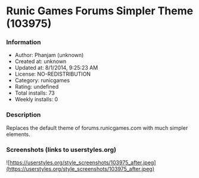 # Runic Games Forums Simpler Theme (103975)

### Information
- Author: Phanjam (unknown)
- Created at: unknown
- Updated at: 8/1/2014, 9:25:23 AM
- License: NO-REDISTRIBUTION
- Category: runicgames
- Rating: undefined
- Total installs: 73
- Weekly installs: 0


### Description
Replaces the default theme of forums.runicgames.com with much simpler elements.


### Screenshots (links to userstyles.org)
![https://userstyles.org/style_screenshots/103975_after.jpeg](https://userstyles.org/style_screenshots/103975_after.jpeg)


